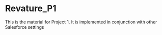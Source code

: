 # Revature_P1
This is the material for Project 1. It is implemented in conjunction with other Salesforce settings
